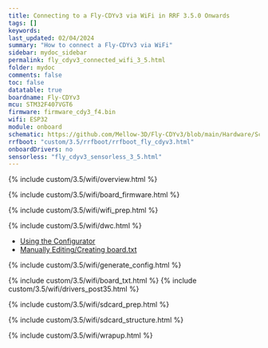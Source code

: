 ```yaml
---
title: Connecting to a Fly-CDYv3 via WiFi in RRF 3.5.0 Onwards
tags: []
keywords: 
last_updated: 02/04/2024
summary: "How to connect a Fly-CDYv3 via WiFi"
sidebar: mydoc_sidebar
permalink: fly_cdyv3_connected_wifi_3_5.html
folder: mydoc
comments: false
toc: false
datatable: true
boardname: Fly-CDYv3
mcu: STM32F407VGT6
firmware: firmware_cdy3_f4.bin
wifi: ESP32
module: onboard
schematic: https://github.com/Mellow-3D/Fly-CDYv3/blob/main/Hardware/Schematic.pdf
rrfboot: "custom/3.5/rrfboot/rrfboot_fly_cdyv3.html"
onboardDrivers: no
sensorless: "fly_cdyv3_sensorless_3_5.html"
---
```


{% include custom/3.5/wifi/overview.html %}

{% include custom/3.5/wifi/board_firmware.html %}

{% include custom/3.5/wifi/wifi_prep.html %}

{% include custom/3.5/wifi/dwc.html %}

<ul id="profileTabs" class="nav nav-tabs">
    <li class="active"><a class="noCrossRef" href="#generate" data-toggle="tab">Using the Configurator</a></li>
    <li><a class="noCrossRef" href="#manualpost35" data-toggle="tab">Manually Editing/Creating board.txt</a></li>
</ul>
  <div class="tab-content">
<div role="tabpanel" class="tab-pane active" id="generate" markdown="1">

{% include custom/3.5/wifi/generate_config.html %}

</div>

<div role="tabpanel" class="tab-pane" id="manualpost35" markdown="1">

{% include custom/3.5/wifi/board_txt.html %}
{% include custom/3.5/wifi/drivers_post35.html %}

</div>

</div>

{% include custom/3.5/wifi/sdcard_prep.html %}

{% include custom/3.5/wifi/sdcard_structure.html %}

{% include custom/3.5/wifi/wrapup.html %}
